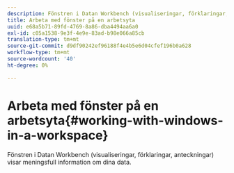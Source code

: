 ```yaml
---
description: Fönstren i Datan Workbench (visualiseringar, förklaringar, anteckningar) visar meningsfull information om dina data.
title: Arbeta med fönster på en arbetsyta
uuid: e68a5b71-89fd-4769-8a86-dba4494aa6a0
exl-id: c05a1538-9e3f-4e9e-83ad-b98e066a85cb
translation-type: tm+mt
source-git-commit: d9df90242ef96188f4e4b5e6d04cfef196b0a628
workflow-type: tm+mt
source-wordcount: '40'
ht-degree: 0%

---
```


# Arbeta med fönster på en arbetsyta{#working-with-windows-in-a-workspace}

Fönstren i Datan Workbench (visualiseringar, förklaringar, anteckningar) visar meningsfull information om dina data.
